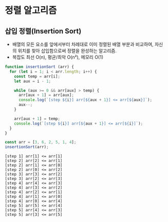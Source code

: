 # 정렬 알고리즘
## 삽입 정렬(Insertion Sort)
- 배열의 모든 요소를 앞에서부터 차례대로 이미 정렬된 배열 부분과 비교하여, 자신의 위치를 찾아 삽입함으로써 정렬을 완성하는 알고리즘.
- 복잡도 최선 O(n), 평균/최악 O(n²), 메모리 O(1)

```js
function insertionSort (arr) {
  for (let i = 1; i < arr.length; i++) {
    const temp = arr[i];
    let aux = i - 1;

    while (aux >= 0 && arr[aux] > temp) {
      arr[aux + 1] = arr[aux];
      console.log(`[step ${i}] arr[${aux + 1}] <= arr[${aux}]`);
      aux--;
    }

    arr[aux + 1] = temp;
    console.log(`[step ${i}] arr[${aux + 1}] <= arr[${i}]`);
  }
}

const arr = [3, 6, 2, 5, 1, 4];
insertionSort(arr);
```

```
[step 1] arr[1] <= arr[1]
[step 2] arr[2] <= arr[1]
[step 2] arr[1] <= arr[0]
[step 2] arr[0] <= arr[2]
[step 3] arr[3] <= arr[2]
[step 3] arr[2] <= arr[3]
[step 4] arr[4] <= arr[3]
[step 4] arr[3] <= arr[2]
[step 4] arr[2] <= arr[1]
[step 4] arr[1] <= arr[0]
[step 4] arr[0] <= arr[4]
[step 5] arr[5] <= arr[4]
[step 5] arr[4] <= arr[3]
[step 5] arr[3] <= arr[5]
```
